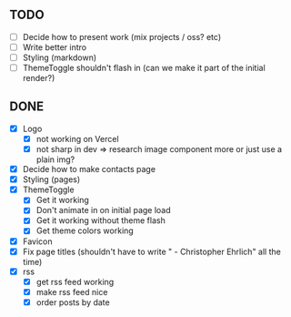 ## TODO

- [ ] Decide how to present work (mix projects / oss? etc)
- [ ] Write better intro
- [ ] Styling (markdown)
- [ ] ThemeToggle shouldn't flash in (can we make it part of the initial render?)

## DONE

- [x] Logo
  - [x] not working on Vercel
  - [x] not sharp in dev => research image component more or just use a plain img?
- [x] Decide how to make contacts page
- [x] Styling (pages)
- [x] ThemeToggle
  - [x] Get it working
  - [x] Don't animate in on initial page load
  - [x] Get it working without theme flash
  - [x] Get theme colors working
- [x] Favicon
- [x] Fix page titles (shouldn't have to write " - Christopher Ehrlich" all the time)
- [x] rss
  - [x] get rss feed working
  - [x] make rss feed nice
  - [x] order posts by date
